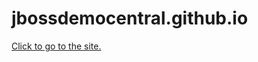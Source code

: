 jbossdemocentral.github.io
==========================

[Click to go to the site.](https://jbossdemocentral.github.io/)
